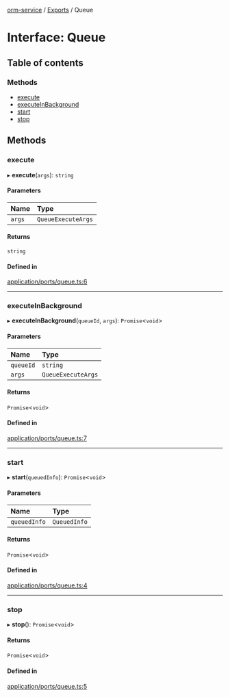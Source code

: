 [orm-service](../README.md) / [Exports](../modules.md) / Queue

# Interface: Queue

## Table of contents

### Methods

- [execute](Queue.md#execute)
- [executeInBackground](Queue.md#executeinbackground)
- [start](Queue.md#start)
- [stop](Queue.md#stop)

## Methods

### execute

▸ **execute**(`args`): `string`

#### Parameters

| Name | Type |
| :------ | :------ |
| `args` | `QueueExecuteArgs` |

#### Returns

`string`

#### Defined in

[application/ports/queue.ts:6](https://github.com/FlavioLionelRita/lambdaorm-svc/blob/46573a6/src/lib/application/ports/queue.ts#L6)

___

### executeInBackground

▸ **executeInBackground**(`queueId`, `args`): `Promise`<`void`\>

#### Parameters

| Name | Type |
| :------ | :------ |
| `queueId` | `string` |
| `args` | `QueueExecuteArgs` |

#### Returns

`Promise`<`void`\>

#### Defined in

[application/ports/queue.ts:7](https://github.com/FlavioLionelRita/lambdaorm-svc/blob/46573a6/src/lib/application/ports/queue.ts#L7)

___

### start

▸ **start**(`queuedInfo`): `Promise`<`void`\>

#### Parameters

| Name | Type |
| :------ | :------ |
| `queuedInfo` | `QueuedInfo` |

#### Returns

`Promise`<`void`\>

#### Defined in

[application/ports/queue.ts:4](https://github.com/FlavioLionelRita/lambdaorm-svc/blob/46573a6/src/lib/application/ports/queue.ts#L4)

___

### stop

▸ **stop**(): `Promise`<`void`\>

#### Returns

`Promise`<`void`\>

#### Defined in

[application/ports/queue.ts:5](https://github.com/FlavioLionelRita/lambdaorm-svc/blob/46573a6/src/lib/application/ports/queue.ts#L5)
